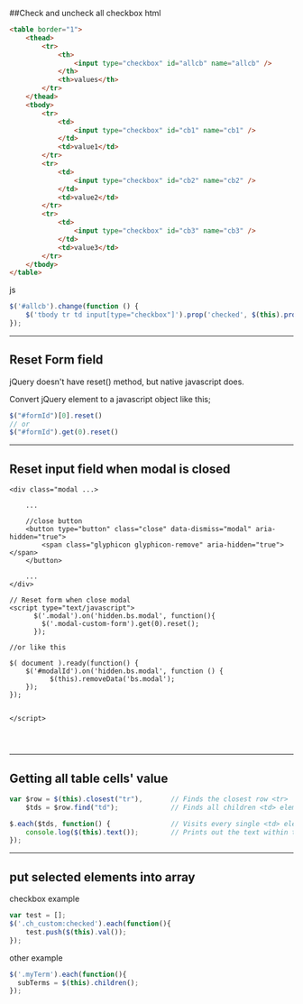 ##Check and uncheck all checkbox
html
```html
<table border="1">
    <thead>
        <tr>
            <th>
                <input type="checkbox" id="allcb" name="allcb" />
            </th>
            <th>values</th>
        </tr>
    </thead>
    <tbody>
        <tr>
            <td>
                <input type="checkbox" id="cb1" name="cb1" />
            </td>
            <td>value1</td>
        </tr>
        <tr>
            <td>
                <input type="checkbox" id="cb2" name="cb2" />
            </td>
            <td>value2</td>
        </tr>
        <tr>
            <td>
                <input type="checkbox" id="cb3" name="cb3" />
            </td>
            <td>value3</td>
        </tr>
    </tbody>
</table>
```

js
```javascript
$('#allcb').change(function () {
    $('tbody tr td input[type="checkbox"]').prop('checked', $(this).prop('checked'));
});
```

----

## Reset Form field
jQuery doesn't have reset() method, but native javascript does. 

Convert jQuery element to a javascript object like this;
```javascript
$("#formId")[0].reset()
// or
$("#formId").get(0).reset()
```

----
## Reset input field when modal is closed
```
<div class="modal ...>
    
    ...
    
    //close button
    <button type="button" class="close" data-dismiss="modal" aria-hidden="true">
        <span class="glyphicon glyphicon-remove" aria-hidden="true"></span>
    </button>
    
    ...
</div>

// Reset form when close modal
<script type="text/javascript">
      $('.modal').on('hidden.bs.modal', function(){
        $('.modal-custom-form').get(0).reset();
      });

//or like this

$( document ).ready(function() {
    $('#modalId').on('hidden.bs.modal', function () {
          $(this).removeData('bs.modal');
    });
});


</script>
    
    
    

```




----

## Getting all table cells' value
```javascript
var $row = $(this).closest("tr"),       // Finds the closest row <tr> 
    $tds = $row.find("td");             // Finds all children <td> elements

$.each($tds, function() {               // Visits every single <td> element
    console.log($(this).text());        // Prints out the text within the <td>
});
```

----

## put selected elements into array
checkbox example
```javascript
var test = [];
$('.ch_custom:checked').each(function(){
    test.push($(this).val());
});
```
other example
```javascript
$('.myTerm').each(function(){
  subTerms = $(this).children();
});
```
